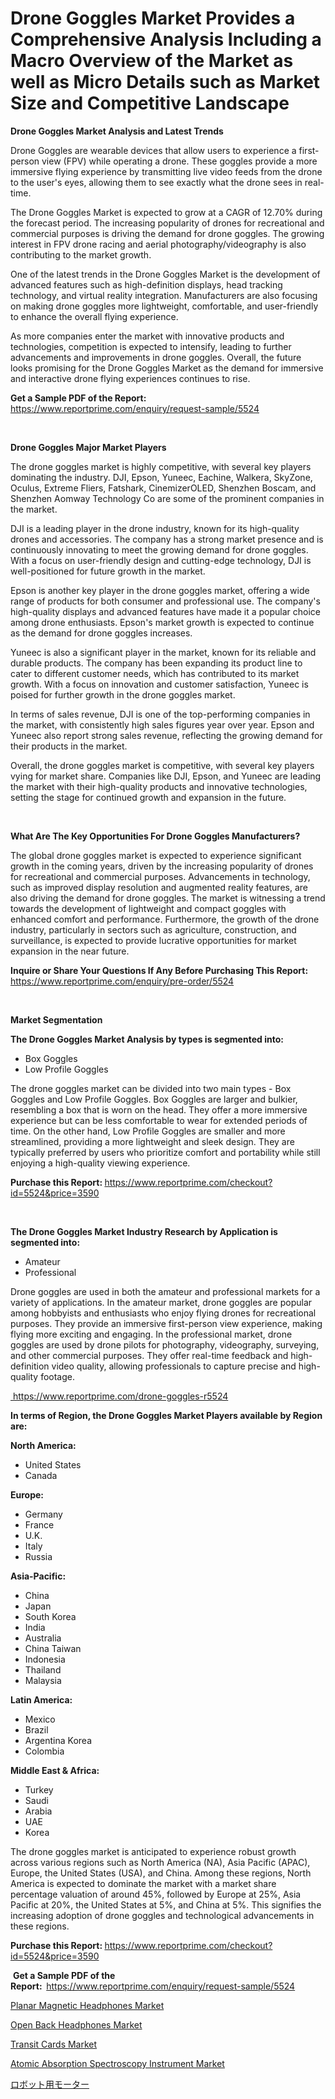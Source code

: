 <p><h1>Drone Goggles Market Provides a Comprehensive Analysis Including a Macro Overview of the Market as well as Micro Details such as Market Size and Competitive Landscape</h1></p><p><strong>Drone Goggles Market Analysis and Latest Trends</strong></p>
<p><p>Drone Goggles are wearable devices that allow users to experience a first-person view (FPV) while operating a drone. These goggles provide a more immersive flying experience by transmitting live video feeds from the drone to the user's eyes, allowing them to see exactly what the drone sees in real-time.</p><p>The Drone Goggles Market is expected to grow at a CAGR of 12.70% during the forecast period. The increasing popularity of drones for recreational and commercial purposes is driving the demand for drone goggles. The growing interest in FPV drone racing and aerial photography/videography is also contributing to the market growth.</p><p>One of the latest trends in the Drone Goggles Market is the development of advanced features such as high-definition displays, head tracking technology, and virtual reality integration. Manufacturers are also focusing on making drone goggles more lightweight, comfortable, and user-friendly to enhance the overall flying experience.</p><p>As more companies enter the market with innovative products and technologies, competition is expected to intensify, leading to further advancements and improvements in drone goggles. Overall, the future looks promising for the Drone Goggles Market as the demand for immersive and interactive drone flying experiences continues to rise.</p></p>
<p><strong>Get a Sample PDF of the Report:&nbsp;</strong> <a href="https://www.reportprime.com/enquiry/request-sample/5524">https://www.reportprime.com/enquiry/request-sample/5524</a></p>
<p>&nbsp;</p>
<p><strong>Drone Goggles Major Market Players</strong></p>
<p><p>The drone goggles market is highly competitive, with several key players dominating the industry. DJI, Epson, Yuneec, Eachine, Walkera, SkyZone, Oculus, Extreme Fliers, Fatshark, CinemizerOLED, Shenzhen Boscam, and Shenzhen Aomway Technology Co are some of the prominent companies in the market. </p><p>DJI is a leading player in the drone industry, known for its high-quality drones and accessories. The company has a strong market presence and is continuously innovating to meet the growing demand for drone goggles. With a focus on user-friendly design and cutting-edge technology, DJI is well-positioned for future growth in the market.</p><p>Epson is another key player in the drone goggles market, offering a wide range of products for both consumer and professional use. The company's high-quality displays and advanced features have made it a popular choice among drone enthusiasts. Epson's market growth is expected to continue as the demand for drone goggles increases.</p><p>Yuneec is also a significant player in the market, known for its reliable and durable products. The company has been expanding its product line to cater to different customer needs, which has contributed to its market growth. With a focus on innovation and customer satisfaction, Yuneec is poised for further growth in the drone goggles market.</p><p>In terms of sales revenue, DJI is one of the top-performing companies in the market, with consistently high sales figures year over year. Epson and Yuneec also report strong sales revenue, reflecting the growing demand for their products in the market.</p><p>Overall, the drone goggles market is competitive, with several key players vying for market share. Companies like DJI, Epson, and Yuneec are leading the market with their high-quality products and innovative technologies, setting the stage for continued growth and expansion in the future.</p></p>
<p>&nbsp;</p>
<p><strong>What Are The Key Opportunities For Drone Goggles Manufacturers?</strong></p>
<p><p>The global drone goggles market is expected to experience significant growth in the coming years, driven by the increasing popularity of drones for recreational and commercial purposes. Advancements in technology, such as improved display resolution and augmented reality features, are also driving the demand for drone goggles. The market is witnessing a trend towards the development of lightweight and compact goggles with enhanced comfort and performance. Furthermore, the growth of the drone industry, particularly in sectors such as agriculture, construction, and surveillance, is expected to provide lucrative opportunities for market expansion in the near future.</p></p>
<p><strong>Inquire or Share Your Questions If Any Before Purchasing This Report:</strong> <a href="https://www.reportprime.com/enquiry/pre-order/5524">https://www.reportprime.com/enquiry/pre-order/5524</a></p>
<p>&nbsp;</p>
<p><strong>Market Segmentation</strong></p>
<p><strong>The Drone Goggles Market Analysis by types is segmented into:</strong></p>
<p><ul><li>Box Goggles</li><li>Low Profile Goggles</li></ul></p>
<p><p>The drone goggles market can be divided into two main types - Box Goggles and Low Profile Goggles. Box Goggles are larger and bulkier, resembling a box that is worn on the head. They offer a more immersive experience but can be less comfortable to wear for extended periods of time. On the other hand, Low Profile Goggles are smaller and more streamlined, providing a more lightweight and sleek design. They are typically preferred by users who prioritize comfort and portability while still enjoying a high-quality viewing experience.</p></p>
<p><strong>Purchase this Report:&nbsp;</strong><a href="https://www.reportprime.com/checkout?id=5524&price=3590">https://www.reportprime.com/checkout?id=5524&price=3590</a></p>
<p>&nbsp;</p>
<p><strong>The Drone Goggles Market Industry Research by Application is segmented into:</strong></p>
<p><ul><li>Amateur</li><li>Professional</li></ul></p>
<p><p>Drone goggles are used in both the amateur and professional markets for a variety of applications. In the amateur market, drone goggles are popular among hobbyists and enthusiasts who enjoy flying drones for recreational purposes. They provide an immersive first-person view experience, making flying more exciting and engaging. In the professional market, drone goggles are used by drone pilots for photography, videography, surveying, and other commercial purposes. They offer real-time feedback and high-definition video quality, allowing professionals to capture precise and high-quality footage.</p></p>
<p><a href="https://www.reportprime.com/drone-goggles-r5524">&nbsp;https://www.reportprime.com/drone-goggles-r5524</a></p>
<p><strong>In terms of Region, the Drone Goggles Market Players available by Region are:</strong></p>
<p>
    <p> <strong> North America: </strong>
        <ul>
            <li>United States</li>
            <li>Canada</li>
        </ul>
        </p> 
    <p> <strong> Europe: </strong>
        <ul>
            <li>Germany</li>
            <li>France</li>
            <li>U.K.</li>
            <li>Italy</li>
            <li>Russia</li>
        </ul>
        </p> 
    <p> <strong> Asia-Pacific: </strong>
        <ul>
            <li>China</li>
            <li>Japan</li>
            <li>South Korea</li>
            <li>India</li>
            <li>Australia</li>
            <li>China Taiwan</li>
            <li>Indonesia</li>
            <li>Thailand</li>
            <li>Malaysia</li>
        </ul>
        </p> 
    <p> <strong> Latin America: </strong>
        <ul>
            <li>Mexico</li>
            <li>Brazil</li>
            <li>Argentina Korea</li>
            <li>Colombia</li>
        </ul>
        </p> 
    <p> <strong> Middle East & Africa: </strong>
        <ul>
            <li>Turkey</li>
            <li>Saudi</li>
            <li>Arabia</li>
            <li>UAE</li>
            <li>Korea</li>
        </ul>
    </p>
    </p>
<p><p>The drone goggles market is anticipated to experience robust growth across various regions such as North America (NA), Asia Pacific (APAC), Europe, the United States (USA), and China. Among these regions, North America is expected to dominate the market with a market share percentage valuation of around 45%, followed by Europe at 25%, Asia Pacific at 20%, the United States at 5%, and China at 5%. This signifies the increasing adoption of drone goggles and technological advancements in these regions.</p></p>
<p><strong>Purchase this Report: </strong><a href="https://www.reportprime.com/checkout?id=5524&price=3590">https://www.reportprime.com/checkout?id=5524&price=3590</a></p>
<p>&nbsp;<strong>Get a Sample PDF of the Report:&nbsp;&nbsp;</strong><a href="https://www.reportprime.com/enquiry/request-sample/5524">https://www.reportprime.com/enquiry/request-sample/5524</a></p>
<p><strong></strong></p>
<p><p><a href="https://github.com/Whitneyboyettebo9kiw7yr13/Market-Research-Report-List-2/blob/main/planar-magnetic-headphones-market.md">Planar Magnetic Headphones Market</a></p><p><a href="https://github.com/sonuprakash1/Market-Research-Report-List-2/blob/main/open-back-headphones-market.md">Open Back Headphones Market</a></p><p><a href="https://issuu.com/reportprime-2/docs/transit-cards-market-size-2030.pptx">Transit Cards Market</a></p><p><a href="https://www.linkedin.com/pulse/atomic-absorption-spectroscopy-instrument-market-exploring-equye">Atomic Absorption Spectroscopy Instrument Market</a></p><p><a href="https://github.com/adcxff01450218/Market-Research-Report-List-2/blob/main/157284374210.md">ロボット用モーター</a></p></p>
